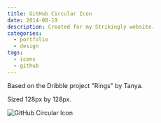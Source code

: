 ```yaml
---
title: GitHub Circular Icon
date: 2014-08-19
description: Created for my Strikingly website.
categories:
  - portfolio
  - design
tags:
  - icons
  - github
---
```


Based on the Dribble project "Rings" by Tanya.

Sized 128px by 128px.

![GitHub Circular Icon](https://i.imgur.com/lodQyzQ.png)
